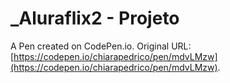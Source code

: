 # _Aluraflix2  - Projeto

A Pen created on CodePen.io. Original URL: [https://codepen.io/chiarapedrico/pen/mdvLMzw](https://codepen.io/chiarapedrico/pen/mdvLMzw).

